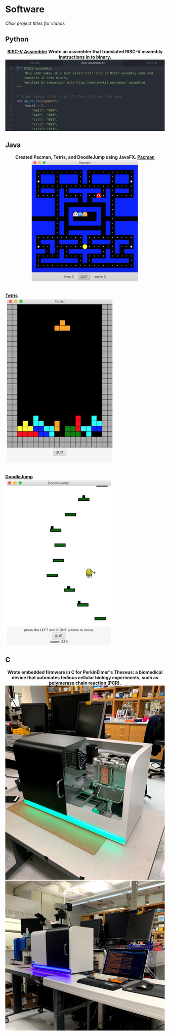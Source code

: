 # Software
<i>Click project titles for videos</i>
<br>
## Python
<p style="text-align:center"> <b>
<a href="https://laurenadachi.github.io/mov/Assembler.mov">RISC-V Assembler</a>
Wrote an assembler that translated RISC-V assembly instructions in to binary.
<img src="images/Assembler.png?raw=true" class="center">
</b>
<br></p>

## Java
<p style="text-align:center"> <b>
Created Pacman, Tetris, and DoodleJump using JavaFX.  
<a href="https://laurenadachi.github.io/mov/Pacman.mov">Pacman</a> <br>
<img src="images/Pacman.png" style="width:340px;" ><br><br>

<a href="https://laurenadachi.github.io/mov/Tetris.mov">Tetris</a> <br>
<img src="images/Tetris.png" style="width:340px;" > <br><br>

<a href="https://laurenadachi.github.io/mov/DoodleJump.mov">DoodleJump</a> <br>
<img src="images/DoodleJump.png" style="width:340px;" > <br>

## C
<p style="text-align:center"> <b>
Wrote embedded firmware in C for PerkinElmer's Theseus: a biomedical device that automates
tedious cellular biology experiments, such as polymerase chain reaction (PCR).
<img src="images/Theseus1.jpg" style="width:150;" >
<img src="images/Theseus2.jpg" style="width:150;" > <br><br>

</b>
</p>
